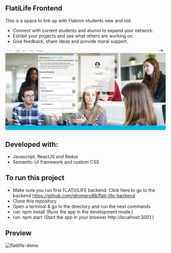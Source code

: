 ## FlatiLife Frontend
This is a space to link up with Flatiron students new and old.
- Connect with current students and alumni to expand your network.
- Exhibit your projects and see what others are working on.
- Give feedback, share ideas and provide moral support.

<img src='./src/images/flatilife.png' alt="flatilife-demo" width="946px" />

## Developed with:
- Javascript, ReactJS and Redux
- Semantic-UI framework and custom CSS


## To run this project
- Make sure you run first FLATI//LIFE backend. Click here to go to the backend https://github.com/jdromero88/flati-life-backend
- Clone this repository
- Open a terminal & go to the directory and run the next commands
- run: npm install (Runs the app in the development mode.)
- run: npm start (Start the app in your browser http://localhost:3001 )

## Preview
<img src='./src/images/flatilife.gif' alt="flatilife-demo" width="946px" />
